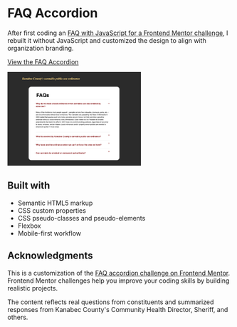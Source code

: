 # FAQ Accordion
After first coding an [FAQ with JavaScript for a Frontend Mentor challenge](https://github.com/alison-ah/faq-accordion-main), I rebuilt it without JavaScript and customized the design to align with organization branding.

[View the FAQ Accordion](https://alison-ah.github.io/faq-accordion-portfolio/)
<br>

<img src="img/accordion.png" alt="preview image of FAQ Accordion" width=300px>

## Built with
- Semantic HTML5 markup
- CSS custom properties
- CSS pseudo-classes and pseudo-elements
- Flexbox
- Mobile-first workflow

## Acknowledgments
This is a customization of the [FAQ accordion challenge on Frontend Mentor](https://www.frontendmentor.io/challenges/faq-accordion-wyfFdeBwBz). Frontend Mentor challenges help you improve your coding skills by building realistic projects.

The content reflects real questions from constituents and summarized responses from Kanabec County's Community Health Director, Sheriff, and others.

